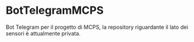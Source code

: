 # BotTelegramMCPS
Bot Telegram per il progetto di MCPS, la repository riguardante il lato dei sensori è attualmente privata.
